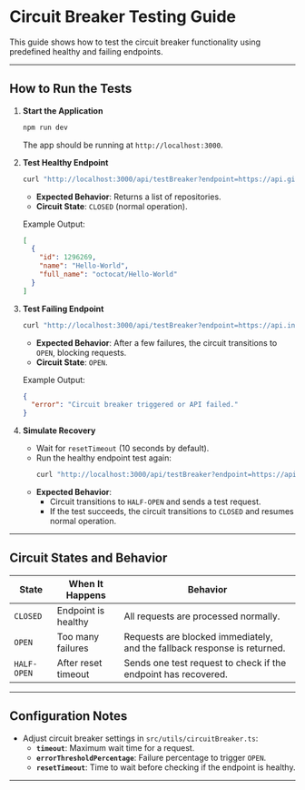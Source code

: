 # Circuit Breaker Testing Guide

This guide shows how to test the circuit breaker functionality using predefined healthy and failing endpoints.

---

## How to Run the Tests

1. **Start the Application**
   ```bash
   npm run dev
   ```
   The app should be running at `http://localhost:3000`.

2. **Test Healthy Endpoint**
   ```bash
   curl "http://localhost:3000/api/testBreaker?endpoint=https://api.github.com/users/octocat/repos"
   ```
    - **Expected Behavior**: Returns a list of repositories.
    - **Circuit State**: `CLOSED` (normal operation).

   Example Output:
   ```json
   [
     {
       "id": 1296269,
       "name": "Hello-World",
       "full_name": "octocat/Hello-World"
     }
   ]
   ```

3. **Test Failing Endpoint**
   ```bash
   curl "http://localhost:3000/api/testBreaker?endpoint=https://api.invalid-url.com/fail"
   ```
    - **Expected Behavior**: After a few failures, the circuit transitions to `OPEN`, blocking requests.
    - **Circuit State**: `OPEN`.

   Example Output:
   ```json
   {
     "error": "Circuit breaker triggered or API failed."
   }
   ```

4. **Simulate Recovery**
    - Wait for `resetTimeout` (10 seconds by default).
    - Run the healthy endpoint test again:
      ```bash
      curl "http://localhost:3000/api/testBreaker?endpoint=https://api.github.com/users/octocat/repos"
      ```
    - **Expected Behavior**:
        - Circuit transitions to `HALF-OPEN` and sends a test request.
        - If the test succeeds, the circuit transitions to `CLOSED` and resumes normal operation.

---

## Circuit States and Behavior

| State       | When It Happens                  | Behavior                                                                 |
|-------------|----------------------------------|--------------------------------------------------------------------------|
| `CLOSED`    | Endpoint is healthy              | All requests are processed normally.                                     |
| `OPEN`      | Too many failures                | Requests are blocked immediately, and the fallback response is returned. |
| `HALF-OPEN` | After reset timeout              | Sends one test request to check if the endpoint has recovered.           |

---

## Configuration Notes

- Adjust circuit breaker settings in `src/utils/circuitBreaker.ts`:
    - **`timeout`**: Maximum wait time for a request.
    - **`errorThresholdPercentage`**: Failure percentage to trigger `OPEN`.
    - **`resetTimeout`**: Time to wait before checking if the endpoint is healthy.

---